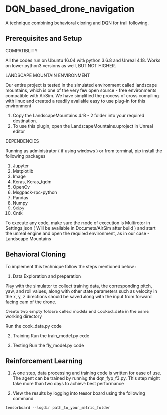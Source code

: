 # DQN_based_drone_navigation
A technique combining behavioral cloning and DQN for trail following.
## Prerequisites and Setup
COMPATIBLITY 

All the codes run on Ubuntu 16.04 with python 3.6.8 and Unreal 4.18. Works on lower python3 versions as well, BUT NOT HIGHER.

LANDSCAPE MOUNTAIN ENVIRONMENT

Our entire project is tested in the simulated environment called landscape mountains, which is one of the very few open source - free environments compatible with AirSim. We have simplified the process of cross compiling with linux and created a readily available easy to use plug-in for this environment

1. Copy the LandscapeMountains 4.18 - 2 folder into your required destination.
2. To use this plugin, open the LandscapeMountains.uproject in Unreal editor

DEPENDENCIES

Running as administrator ( if using windows ) or from terminal, pip install the following packages
1. Jupyter
2. Matplotlib
3. Image
4. Keras, Keras_tqdm
5. OpenCv
6. Msgpack-rpc-python
7. Pandas
8. Numpy
9. Scipy
10. Cntk

To execute any code, make sure the mode of execution is Multirotor in Settings.json ( Will be available in Documets/AirSim after build ) and start the unreal engine and open the required environment, as in our case - Landscape Mountains

## Behavioral Cloning

To implement this technique follow the steps mentioned below :
1. Data Exploration and preparation

Play with the simulator to collect training data, the corresponding pitch, yaw, and roll values, along with other state parameters such as velocity in the x, y, z directions should be saved along with the input from forward facing cam of the drone.

Create two empty folders called models and cooked_data in the same working directory

Run the cook_data.py code 

2. Training
Run the train_model.py code

3. Testing
Run the fly_model.py code

## Reinforcement Learning
1. A one step, data processing and training code is written for ease of use. The agent can be trained by running the dqn_fyp_f3.py. This step might take more than two days to achieve best performance 

2. View the results by logging into tensor board using the following command

  `tensorboard --logdir path_to_your_metric_folder` 



